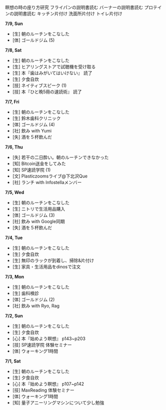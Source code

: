 瞑想の時の座り方研究
フライパンの説明書読む
バーナーの説明書読む
プロテインの説明書読む
キッチン片付け
洗面所片付け
トイレ片付け

**7/9, Sun**
* [生] 朝のルーチンをこなした
* [体] ゴールドジム (5)

**7/8, Sat**
* [生] 朝のルーチンをこなした
* [生] ヒアリングストアで試聴機を受け取る
* [生] 本『歯はみがいてはいけない』 読了
* [生] 夕食自炊
* [技] ネイティブスピーク (1)
* [技] 本『ひと晩5冊の速読術』 読了

**7/7, Fri**
* [生] 朝のルーチンをこなした
* [生] 鈴木歯科クリニック
* [体] ゴールドジム (4)
* [社] 飲み with Yumi
* [失] 酒を５杯飲んだ

**7/6, Thu**
* [失] 若干の二日酔い。朝のルーチンできなかった
* [知] Bitcoin送金をしてみた
* [知] SP速読学院 (1)
* [文] Plasticzoomsライブ@下北沢Que
* [社] ランチ with Infostellaメンバー

**7/5, Wed**
* [生] 朝のルーチンをこなした
* [生] ニトリで生活用品購入
* [体] ゴールドジム (3)
* [社] 飲み with Google同期
* [失] 酒を５杯飲んだ

**7/4, Tue**
* [生] 朝のルーチンをこなした
* [生] 夕食自炊
* [生] 無印のラックが到着し、掃除&片付け
* [生] 家具・生活用品をdinosで注文

**7/3, Mon**
* [生] 朝のルーチンをこなした
* [生] 歯科検診
* [体] ゴールドジム (2)
* [社] 飲み with Ryo, Rag

**7/2, Sun**
* [生] 朝のルーチンをこなした
* [生] 夕食自炊
* [心] 本『始めよう瞑想』 p143~p203
* [技] SP速読学院 体験セミナー
* [体] ウォーキング1時間

**7/1, Sat**
* [生] 朝のルーチンをこなした
* [生] 夕食自炊
* [心] 本『始めよう瞑想』 p107~p142
* [技] MaxReading 体験セミナー
* [体] ウォーキング1時間
* [知] 量子アニーリングマシンについて少し勉強
